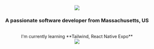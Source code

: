 <h1 align="center">
    <img src="https://readme-typing-svg.herokuapp.com/?font=Righteous&size=35&center=true&vCenter=true&width=500&height=70&duration=2000&lines=Hi+There!;I'm+Tuan+Nguyen!;" />
</h1>

<h3 align="center">A passionate software developer from Massachusetts, US</h3>
<br/>
<div align="center">
    I'm currently learning **Tailwind, React Native Expo**
</div>

<div align="center">
    <a href="mailto:tuan.nat915@gmail.com">
        <img src="https://img.shields.io/badge/Gmail-333333?style=for-the-badge&logo=gmail&logoColor=red" target="_blank" />
    </a>
</div>
